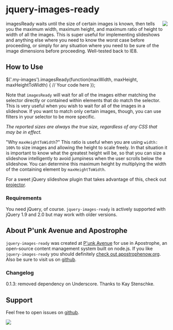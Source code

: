 # jquery-images-ready

<a href="http://apostrophenow.org/"><img src="https://raw.github.com/punkave/jquery-images-ready/master/logos/logo-box-madefor.png" align="right" /></a>

imagesReady waits until the size of certain images is known, then tells you the maximum width, maximum height, and maximum ratio of height to width of all the images. This is super useful for implementing slideshows and anything else where you need to know the worst case before proceeding, or simply for any situation where you need to be sure of the image dimensions before proceeding. Well-tested back to IE8.

## How to Use

$('.my-images').imagesReady(function(maxWidth, maxHeight, maxHeightToWidth) {
  // Your code here
});

Note that `imagesReady` will wait for all of the images either matching the selector directly or contained within elements that do match the selector. This is very useful when you wish to wait for all of the images in a slideshow. If you want to match only certain images, though, you can use filters in your selector to be more specific.

*The reported sizes are always the true size, regardless of any CSS that may be in effect.*

"Why `maxHeightToWidth`?" This ratio is useful when you are using `width: 100%` to size images and allowing the height to scale freely. In that situation it is important to know what the greatest height will be, so that you can size a slideshow intelligently to avoid jumpiness when the user scrolls below the slideshow. You can determine this maximum height by multiplying the width of the containing element by `maxHeightToWidth`.

For a sweet jQuery slideshow plugin that takes advantage of this, check out [projector](http://github.com/punkave/jquery-projector).

### Requirements

You need jQuery, of course. `jquery-images-ready` is actively supported with jQuery 1.9 and 2.0 but may work with older versions.

## About P'unk Avenue and Apostrophe

`jquery-images-ready` was created at [P'unk Avenue](http://punkave.com) for use in Apostrophe, an open-source content management system built on node.js. If you like `jquery-images-ready` you should definitely [check out apostrophenow.org](http://apostrophenow.org). Also be sure to visit us on [github](http://github.com/punkave).

### Changelog

0.1.3: removed dependency on Underscore. Thanks to Kay Stenschke.

## Support

Feel free to open issues on [github](http://github.com/punkave/jquery-images-ready).

<a href="http://punkave.com/"><img src="https://raw.github.com/punkave/jquery-images-ready/master/logos/logo-box-builtby.png" /></a>

